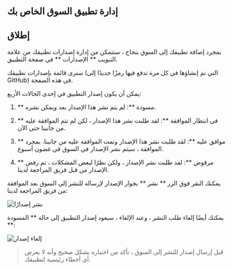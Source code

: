 ## إدارة تطبيق السوق الخاص بك

## إطلاق

بمجرد إضافة تطبيقك إلى السوق بنجاح ، ستتمكن من إدارة إصدارات تطبيقك من علامة التبويب ** الإصدارات ** في صفحة التطبيق.

سترى قائمة بإصدارات تطبيقك (التي تم إنشاؤها في كل مرة تدفع فيها رمزًا جديدًا إلى GitHub) في هذه الصفحة.

يمكن أن يكون إصدار التطبيق في إحدى الحالات الأربع:

1. ** مسودة **: لم يتم نشر هذا الإصدار بعد ويمكن نشره.
    
2. ** في انتظار الموافقة **: لقد طلبت نشر هذا الإصدار ، لكن لم تتم الموافقة عليه من جانبنا حتى الآن.
    
3. ** موافق عليه **: لقد طلبت نشر هذا الإصدار وتمت الموافقة عليه من جانبنا. بمجرد الموافقة ، سيتم نشر الإصدار في السوق في غضون أسبوع.
    
4. ** مرفوض **: لقد طلبت نشر الإصدار ، ولكن نظرًا لبعض المشكلات ، تم رفض الإصدار من قبل فريق المراجعة لدينا.
    

يمكنك النقر فوق الزر ** نشر ** بجوار الإصدار لإرساله للنشر إلى السوق بعد الموافقة من فريق المراجعة لدينا:

![نشر إصدارًا](https://frappecloud.com/files/publish_release.gif)

يمكنك أيضًا إلغاء طلب النشر ، وعند الإلغاء ، سيعود إصدار التطبيق إلى حالة ** المسودة **:

![إلغاء إصدار](https://frappecloud.com/files/cancel_release.gif)

> قبل إرسال إصدار للنشر إلى السوق ، تأكد من اختباره بشكل صحيح وأنه لا يعرض أي أخطاء رئيسية لتطبيقك.